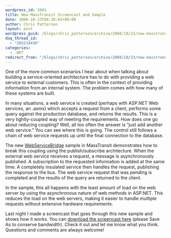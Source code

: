 ```yaml
---
wordpress_id: 3601
title: New MassTransit Screencast and Sample
date: 2008-10-23T04:38:02+00:00
author: Chris Patterson
layout: post
wordpress_guid: /blogs/chris_patterson/archive/2008/10/23/new-masstransit-screencast-and-sample.aspx
dsq_thread_id:
  - "265214436"
categories:
  - .NET
redirect_from: "/blogs/chris_patterson/archive/2008/10/23/new-masstransit-screencast-and-sample.aspx/"
---
```

One of the more common scenarios I hear about when talking about building a service-oriented architecture has to do with providing a web service to external customers. This is often in the context of providing information from an internal system. The problem comes with how many of these systems are built.

In many situations, a web service is created (perhaps with ASP.NET Web services, an .asmx) which accepts a request from a client, performs some query against the production database, and returns the results. This is a very tightly-coupled way of meeting the requirements. How does one go about reducing coupling? Well, all too often the answer is &#8220;just add another web service.&#8221; You can see where this is going. The control still follows a chain of web service requests up until the final connection to the database.

The new [WebServiceBridge](http://code.google.com/p/masstransit/source/browse/#svn/trunk/Samples/WebServiceBridge) sample in MassTransit demonstrates how to break this coupling using the publish/subscribe architecture. When the external web service receives a request, a message is asynchronously published. A subscription to the requested information is added at the same time. A completely insulated service then handles the request, publishing the response to the bus. The web service request that was pending is completed and the results of the query are returned to the client.

In the sample, this all happens with the least amount of load on the web server by using the asynchronous nature of web methods in ASP.NET. This reduces the load on the web servers, making it easier to handle multiple requests without extensive hardware requirements.

Last night I made a screencast that goes through this new sample and shows how it works. You can [download the screencast here](http://blog.phatboyg.com/wp-content/WebServiceBridge.mov) (please Save As to conserve bandwidth). Check it out and let me know what you think. Questions and comments are always welcome!